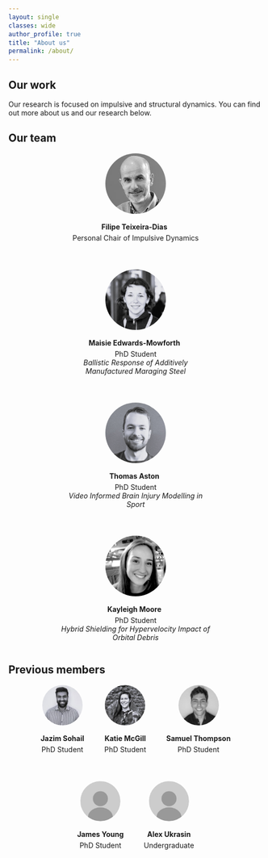 ```yaml
---
layout: single
classes: wide
author_profile: true
title: "About us"
permalink: /about/
---
```


## Our work 
Our research is focused on impulsive and structural dynamics. You can find out more about us and our research below.

## Our team 

<div style="display: flex; justify-content: center; gap: 40px; text-align: center; flex-wrap: wrap;">

  <div style="max-width: 300px;">
    <img src="../assets/images/headshots/ftd.jfif" alt="FTD" style="width: 120px; height: 120px; border-radius: 50%; object-fit: cover;">
    <p style="margin-bottom: 5px;"><strong>Filipe Teixeira-Dias 
      <a href="mailto:f.teixeira-dias@ed.ac.uk" style="margin-left: 5px;"><i class="fas fa-envelope"></i></a>
    </strong></p>
    <p style="margin-top: 0;">Personal Chair of Impulsive Dynamics</p>
  </div>

  <div style="max-width: 300px;">
    <img src="../assets/images/headshots/mem.jpg" alt="Maisie Edwards-Mowforth" style="width: 120px; height: 120px; border-radius: 50%; object-fit: cover;">
    <p style="margin-bottom: 5px;"><strong>Maisie Edwards-Mowforth 
      <a href="mailto:maisie.edwards-mowforth@ed.ac.uk" style="margin-left: 5px;"><i class="fas fa-envelope"></i></a>
    </strong></p>
    <p style="margin-top: 0;">PhD Student<br><em>Ballistic Response of Additively Manufactured Maraging Steel</em></p>
  </div>

  <div style="max-width: 300px;">
    <a href="https://thomasaston.github.io" target="_blank" style="text-decoration: none; color: inherit;">
      <img src="../assets/images/headshots/ta.JPG" alt="Thomas Aston" style="width: 120px; height: 120px; border-radius: 50%; object-fit: cover;">
    </a>
    <p style="margin-bottom: 5px; display: flex; justify-content: center; align-items: center; gap: 5px;">
      <a href="https://thomasaston.github.io" target="_blank" style="text-decoration: none; color: inherit;">
        <strong>Thomas Aston</strong>
      </a>
      <a href="mailto:thomas.aston@ed.ac.uk"><i class="fas fa-envelope"></i></a>
    </p>
    <p style="margin-top: 0;">PhD Student<br><em>Video Informed Brain Injury Modelling in Sport</em></p>
  </div>

  <div style="max-width: 300px;">
    <img src="../assets/images/headshots/km.png" alt="Kayleigh Moore" style="width: 120px; height: 120px; border-radius: 50%; object-fit: cover;">
    <p style="margin-bottom: 5px;"><strong>Kayleigh Moore
      <a href="mailto:k.moore-8@sms.ed.ac.uk" style="margin-left: 5px;"><i class="fas fa-envelope"></i></a>
    </strong></p>
    <p style="margin-top: 0;">PhD Student<br><em>Hybrid Shielding for Hypervelocity Impact of Orbital Debris</em></p>
  </div>

</div>



## **Previous members**

<div style="display: flex; justify-content: center; gap: 40px; text-align: center; flex-wrap: wrap;">

  <div style="max-width: 200px;">
    <img src="../assets/images/headshots/js.jpg" alt="Jazim Sohail" style="width: 80px; height: 80px; border-radius: 50%; object-fit: cover;">
    <p style="margin-bottom: 5px;"><strong>Jazim Sohail</strong></p>
    <p style="margin-top: 0;">PhD Student</p>
  </div>

  <div style="max-width: 200px;">
    <img src="../assets/images/headshots/kmcgill.jpg" alt="Katie McGill" style="width: 80px; height: 80px; border-radius: 50%; object-fit: cover;">
    <p style="margin-bottom: 5px;"><strong>Katie McGill</strong></p>
    <p style="margin-top: 0;">PhD Student</p>
  </div>

  <div style="max-width: 200px;">
    <img src="../assets/images/headshots/st.jfif" alt="Samuel Thompson" style="width: 80px; height: 80px; border-radius: 50%; object-fit: cover;">
    <p style="margin-bottom: 5px;"><strong>Samuel Thompson</strong></p>
    <p style="margin-top: 0;">PhD Student</p>
  </div>
  <div style="max-width: 200px;">
    <img src="../assets/images/headshots/placeholder.jpg" alt="James Young" style="width: 80px; height: 80px; border-radius: 50%; object-fit: cover;">
    <p style="margin-bottom: 5px;"><strong>James Young</strong></p>
    <p style="margin-top: 0;">PhD Student</p>
  </div>

  <div style="max-width: 200px;">
    <img src="../assets/images/headshots/placeholder.jpg" alt="Alex Ukrasin" style="width: 80px; height: 80px; border-radius: 50%; object-fit: cover;">
    <p style="margin-bottom: 5px;"><strong>Alex Ukrasin</strong></p>
    <p style="margin-top: 0;">Undergraduate</p>
  </div>

</div>

